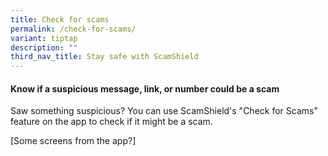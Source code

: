 ```yaml
---
title: Check for scams
permalink: /check-for-scams/
variant: tiptap
description: ""
third_nav_title: Stay safe with ScamShield
---
```

<h4>Know if a suspicious message, link, or number could be a scam</h4>
<p>Saw something suspicious? You can use ScamShield's "Check for Scams" feature
on the app to check if it might be a scam.</p>
<p>[Some screens from the app?]</p>
<p></p>
<p></p>
<p></p>